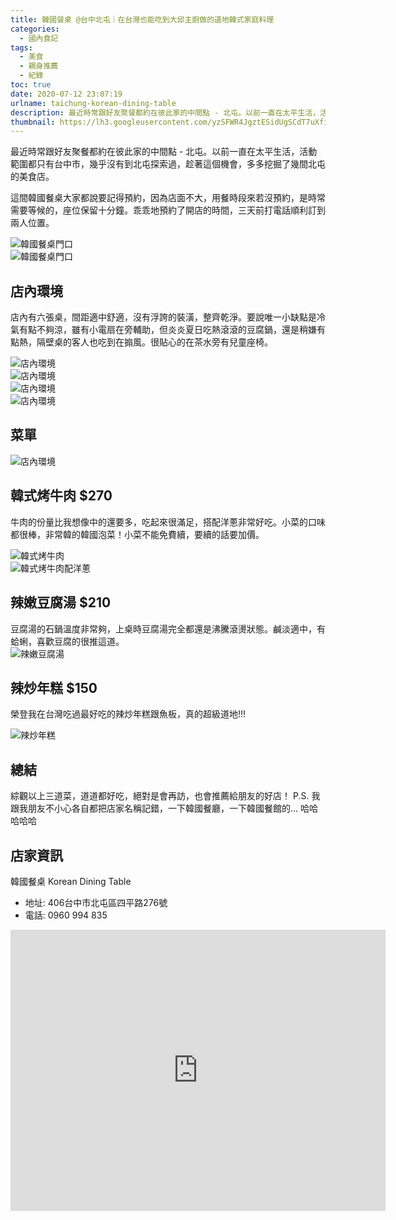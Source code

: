 ```yaml
---
title: 韓國餐桌 @台中北屯｜在台灣也能吃到大邱主廚做的道地韓式家庭料理
categories:
  - 國內食記
tags:
  - 美食
  - 親身推薦
  - 紀錄
toc: true
date: 2020-07-12 23:07:19
urlname: taichung-korean-dining-table
description: 最近時常跟好友聚餐都約在彼此家的中間點 - 北屯。以前一直在太平生活，活動範圍都只有台中市，幾乎沒有到北屯探索過，趁著這個機會，多多挖掘了幾間北屯的美食店。
thumbnail: https://lh3.googleusercontent.com/yzSFWR4JgztESidUgSCdT7uXfiJOF0DwvIqZg_3Xfi3siHsQayHOvEpcUKiyHkNXCGxZvkcWyrLNEOQqROvChHBhbGdc08H626fR1TSRsKGsObfwznjqEsaehsLvXT1UJZwkv3xSK_1-WFuSsheFjr4ZIz1CtffPd5RPGOJ0e7xKVi6txaVQlsgANd0Q89aO3zjdmHjd_FlsI0MRIJrhd41gArlFqGPBWcaDvkGBNsUVy9H4c8Nmg1Wx1OHuFcEByp0rfnCixeRwFBjU95pl2YuSvlFOLUUsP5Sxn3zfipoPWOmKsEtqW5vjbzsw94eWzw7_0htsWfk_7eEvA7LXu5AtzsAj4ywRis4VLsPfuD23UxvsFHHpRzNWPnBPSBmV8-131Vwv9SRHQFU6eodW_ndUJz4BaAbkapYqM1cFftk9AcONQJ_0UcCjAnX2nsCRxCS6KQIMqzcSlXR7SDQejyO-r6bYPEr4IeSjbJ_PsxAoaJ1_uSC9IrqB4OjsrSTjD7JU40fyF5sCdeqHIS2lvPfEn7nvv-MqRLnKccpCRsFMVCooYJaO8bH7q21eFsGHwLTAy8hQGOEtRwfGlSnPpWrRo51yll0_35v4RK_eaWis_gf6ZnbeRZPuV5lzBLhuVIRwVkAI7EasqE2sYtwZ8iJQ45ojZ6EG5GjyIbug_MWkSf0hUVVU=w1636-h920-no?authuser=1
---
```

最近時常跟好友聚餐都約在彼此家的中間點 - 北屯。以前一直在太平生活，活動範圍都只有台中市，幾乎沒有到北屯探索過，趁著這個機會，多多挖掘了幾間北屯的美食店。

這間韓國餐桌大家都說要記得預約，因為店面不大，用餐時段來若沒預約，是時常需要等候的，座位保留十分鐘。乖乖地預約了開店的時間，三天前打電話順利訂到兩人位置。<!-- more -->

<img src="https://lh3.googleusercontent.com/JNxep7WmLWVuPceyyYcveDdJUtfc1ukcp_iTKnqUkWchxJPDOhBDQJvJuYiwKSloFoq51C_jXtEQi-J17HwiVmuas77tRfksNJfxz2s-IFo4XwVnKSGxm9J3QwvFf2m-8y29ezV5PEh16Bq4RpHugsBPYhK2yxrnK5wtZHZe1F0kZtjgkM5fthjhdCUbF_QYFZnh7T5c4rnzpD5Ug0wMclFSKJ-L9vBS8KZ67zx1h54esndpe1sleC_LsEA_hjDukxfCQuofq2nkzZJd055vCDtwy99SvMkwnV8KepVzuR0QqrOfmawhGeUZo2V3hJw2ROuPY9oXLlDnlXubx5UjMNdjxgdcpsRZiiCzF_3lsEDLJNLaf6fU448QyuU72vqbb4irvu7d1wiR6iaBNUgEg7nKS1H0UG5zlxlC0HtENl0PWSaMXRVlZ_Yx_v4lvZM3KXdoiGIclfT3slEoQMBwQNCOmDXHMaWXMpzr8_hosS8RvimJOZcpcFVQq7LymrDpt7ECHfxiZP8DCARKT_EdLfMKAOPzCNX-xVId7a9YKgfgDWmL_gakkfu3hGSNU8vpCZHjmu0xfQCJtjPXDPZdo7tzWZRs6E1Iwfv72ibntdWh85nDecXBgvfHHj-Hg063JjesO4cFRMP8CjbkhpWxT2l64-d655INymoU7FgdFD_gOfi0sQ86=w1041-h920-no?authuser=1" title="韓國餐桌門口" alt="韓國餐桌門口" style="display:block; margin:auto;">

<img src="https://lh3.googleusercontent.com/jMf3uvoh2FAiEOIx-ecEjiyCsX6pxzgza-BO-k66lhWNdQkVUQyoC91NkmKnYw-M-9V9fj4WckOuhb5I_MMb1yQghpQzIy-GwEPGLENyqOX-NB-q420kjOEklD4hp4K0VnWzfjUaRRmJxx9fP0nqKBw1f2FgdZjwFD6po8_MaoN4su3ipXfyW4Fy87ycRoBFvnmvCFjIUcXSF-RtHvC5CgNLmQqb3zc9JHciaY9WzOluVYSy4dOowp1RJSFobIYYvjBqPO4k_RohN0RgDGudDwOIpio3nO7RQImRObPVvGcrMwd_pGrmqRZaTroR1oUMJxkrPqfL_6ffPsrtCipE9s7dqeKUK55GNB0CIT1uAp0_CHm_vR5mhMtb7F2AiyuGD_PsOOGYaq1YKQmlUu0_PSZ3jpn91o82ohqyTmzPVRHzHbtlAxYmSaF8Z_Ke8wI2849YrWnHfBU6OFnfCSacwIRNAUtHw_XQeEMQ2skwkdWijIpmhrutEeYGGG20M588cbH6YLbKfQq_GoBfA-qCtpFBfBDMc5OVE-XEyFwxIBnitPnwrcDGd1x0bSj1OhWovMCMlKPyzD0LhtxyBEam8FalQDf5695eKDbpbRwWikSl1asxT3BSeBTu-IoZ2OY8GZEMQoPkaazbnQSpJkSO6AIJChiN2f_2r6yYoH-T_hpnuV_j-9MD=w690-h920-no?authuser=1" title="韓國餐桌門口" alt="韓國餐桌門口" style="display:block; margin:auto;">

## 店內環境
店內有六張桌，間距適中舒適，沒有浮誇的裝潢，整齊乾淨。要說唯一小缺點是冷氣有點不夠涼，雖有小電扇在旁輔助，但炎炎夏日吃熱滾滾的豆腐鍋，還是稍嫌有點熱，隔壁桌的客人也吃到在搧風。很貼心的在茶水旁有兒童座椅。

<img src="https://lh3.googleusercontent.com/N0haq4K8jWm5z-gtCK9WnhAEvFiSTOIoG5QeOvMV7k0WXmz1wwh00PpFKH4XWU9xxZmyxrgbppdc-h1pVIAKNkgjU3LltgQMXXMuaLqRUbpGMSTzbqe86Tvva4BDbKaBHJLYE7HAHLn3gadftnwEGEVY7q_C-luWz7yuKp5OmqZQA1Pha9_SZGiVMXsr4U-444sS1j6Dk9V5BOPN4ZqWZkyqfqOSWq42ItnFu-2mGN9weWx31QvkLmqqUwk7yEVwxQ616RVqok4s-Qab6JsKgXlfxHpsUGVoqcM_jAbPVpNl5VZj0jYG63OIGQHrIi4m7v2iQyuPsuipxHHjM4K_vZssd6YBvPPsEQH5zgrmC9D1ls4h7Jrf28mfLh_uh61xDyhQo1ryjD2qIJxgSQA4iFzWpw8bdh5QBI0iBxBmiTRqOO2RRr9AJvoU3rPdIY4wo8LtvYGwRkWx4DZjOdABzUuAPL7CuSyyHo09uHCitP-8IjbcR2pwbr749XpFVDgfOfIaYvdK2ZCgFTXO2dtBRc1QMO2c-w5UwI9LsPKcqPGRvFc6CLZOXK8Ba5YXxnQPz0WJi_p4qdWuOi2QR5qNeSytyul-Nwgi9oER63VCHbkX2FoswNQ1ublb6mmoeZ3tv70t37LLjclSP_EGQwIi5mtZRX3EPY8lMVSfXMOZnhdIeKqbWJKv=w1227-h920-no?authuser=1" alt="店內環境" style="display:block; margin:auto;">

<img src="https://lh3.googleusercontent.com/XSi2zGoHZq3BiOalF61SYiFEXY9h85foKHysxerhSKE70UNEuTCIk1dtnnbEjV3qndzDvEBFHsaieS4MVQ2pmgxNjE5npxL5IuTrc0LGmiUP1ID98-7wTcAnIQUcBv59ziq-vLFVdC0bvIjzDLZzJjJhw5oTKMV6kppoY8igolGuVK4lClxai1LQxX0q1s6h2691P8evV4lawzNqvTLCdoQd_I4WCbTmssiJ2IPmb_Nh8HRu88mjHlG_yIqusu07V91bFO_kBQHDu6QzMiDdFlLn_Mli4XeibYH1TfYT57E8HL-2ayngoqkhAfQzXtS9ol0RrwMy1R19WbKBdk9vKv4gAvLnT7QeXFFLipgQT-ICLRRukUAJ1QM_XnTTx6OySBk_GJFtJnmAAwhNSI4VwtaOrFv_KGzvszKzNNbmLaOWa1h0boJ_D-yG-FxocYA8vayE3QcgVBgtLie6svsmkHyI1onSIbYML6oBEFH-pkV-Rzvz3H3ajsFE9SHGrZhPnLzepNgNHEMwKHrYAcke1ryZqw3D_fi-kAOzRspP8L2_EocgEICVfaZ94lNWn479GpHRm7QbwzPRTczhthkekFAcsvKcepMef46tZ6W9fO30xon4N5omp530WTxnsfekjfu8-twLOfLyvm1VBoDbIwyf-D02qY6T3qoY8jCpV0vmyierO91u=w1227-h920-no?authuser=1" alt="店內環境" style="display:block; margin:auto;">

<img src="https://lh3.googleusercontent.com/SbolWHIEqJmaWQPC_QOUC6Y4Noi9MwFA7BKGg6ZIaZi3h4YTBf4H_9IeUDZayu3XybWyeNC1-IU4XYhTWmSMcmyOqeIvOV7z_Hj_EucJuqRcvg3T-g9CnqbQ98SjOSmECNC_bqOO8Jq6f980mbktelJVT0pxVAd4OYmWGQ9KgwsJyh-V9LM-IMfHpTgsV0Z2pPUfCiSyC1yJPNGpfLINBQcuku099H30HgqucqsA0tGOvGB7YyvS-fkwgV7C7KPjhbyhB3VspA1DqxiOmyV-ddSYgzYwVZXt9wFrfljZFxZpRibc2UJ7FOxuqwiJ42TUs_oJPhTXCA1YG_n72zk1aDQx7H8MwSIZ4WsMjSJG43Sd0mk3hHR-CVK8ppGdrh8HdTeKsMvfe5iOA3gAQXMoOavIr3rBnX4b5p66stliEfIkN4hEnC7TelDoRnaCUwlFEnBIK_9h6Wo0IIuOs7w6tQynVkVw67MfkJcvNj4O7jNFSTglS9yisixj_dqhp2mNT--yK8Tg9-PeP_-EeRMeMWg1I213OrGFQEojkPg8edJjbIR5pQVRAtUnS016u6fXZm3YcTKZ5F9amP3i5wgsIcCsWA3-VS7K66s4aFmJT9LyyytvFyr1p4tN5WrS9D0kXo8whJYPglmAx6ZtHLYBqEiQcfgUqkwLrCya8E4-1NJdXGSNGikr=w1227-h920-no?authuser=1" alt="店內環境" style="display:block; margin:auto;">

<img src="https://lh3.googleusercontent.com/UF2AOHTFq77yy57cTF-bvYYQ2gETs8YbYy19yq_AKf0XKM0JQfv1rfQ9GRPpQrwT5XbtHxfHDflmi-lbfhjrZGFecXEaYU6g-x920mTa2eVVD7k_KURpJC9KQDISqCegol3NmhKCL1gzzNIx0NlxGz3o2SNZ7UBZ07CewFJsygYQLhg2zY-htWt8zpf9QGoBaaxpi2Xx-85bz-Z2nSPiqxXKe6N21UAlS2UX5zWQvzNAft6cEJOATjHhd1afgvL7f1iRMqON74N3c_4T1Lt_coY9L3hJ0ihP75GTYS5-NAOvC-BbNawXdCin7jK5VgHotQCHisBU_2D4iMHZNFs7p9rcnL2ftPtAXpXaRR_kvEeil_PY0xUnmZq-Kz9IUPf-fRZTneyg22gZ0ZWE8aaVdMZOSPhYxRmn28EgpBSBIqtF00hLMqeA9eP8wx9QV4EXPInBAUKEVBswp624-DWjmvFXqHYA2Hf-UqWJbwepT3eBuFQr1YzPkwDgB0QQYGCoWvLgU7HarKe373blvGq0ZIifyTbPbPiq8uKAMWZiw0kwn6v1m4cNcXmFs60fV1rkF7WYuzEBDff-FDqazzOmGKH1trPRGsg4EuaB0rwm3WdlWSr2tRzCBgBuy0vOJuiK2VEL7U2xai6fBzMdQ5QzSEvIPd9P-fzwmDDwlcXf-yovvTq6fI--=w1227-h920-no?authuser=1" alt="店內環境" style="display:block; margin:auto;">

## 菜單
<img src="https://lh3.googleusercontent.com/EpeU86ZFYBx3-8KvYoNtCMosxs4w9VRM5FH2IeyA1eyol4rUXgVfxsUxMWBl4fzWgimb_dZOP0v3n0BvFZ2FvnfxiHXPSYQY3kCtksCMxYXd1CsBs3VNjYv09VS7uJ11I8P-3tbtKWnUuR_pWFY8sr8J-TBj-KFu6XVGy49mLoaApwsdMdsi7li9nz0DbEleTGQlh1Ih62nqEbnYRTHuKuWW5O3Gb7pfGiqbEgJxkplsgRW3aF14WY0H2vuNjsRE8aN_7JcfqH-05BHGjJS5AYcnqKD4Dmep4k6xc4t-5nodSpzTFU1P0WCIUz4bFuQxC_ItBzq9ZijAXxd0qaXj-td0p-mDxOHxXanIZOfnCVzG4m80YkDx2MWm1yVAC_-KfC6hOaMZKqqX3eAyuGwwtVUQUFDa6QKsjsuh5kzIhwKmGnjLCh7Ztcqew1Twg7bL4aO21fkzasf3Aou8gxg4I4VglqRYL3iT0eAI_cFhsQGFH0nA-xnLpj5yYmhEm1EYJA2w2HTobdXhv-4b2iDul_VCOs-FpDKAkS1Wh1iUT_b7JSm1Iug_EXMNyzCI6V09hk3HnhJMYnVD8qbBPGPHBVZbCl0tIQLSlpIT142eigU_94N7b49mvcSKSJShfkhFQLQayiw0tQVccM3PgJbpCMJ1lIiZKBs9h7gDxnvP4nTNyB-46YBp=w690-h920-no?authuser=1" alt="店內環境" style="display:block; margin:auto;">

## 韓式烤牛肉 $270
牛肉的份量比我想像中的還要多，吃起來很滿足，搭配洋蔥非常好吃。小菜的口味都很棒，非常韓的韓國泡菜！小菜不能免費續，要續的話要加價。

<img src="https://lh3.googleusercontent.com/GSNEkmV3FQb5qjk5oq1LwwH4zTEWG4NzIW4P2lh7ZeC9XxtkqzNiZ_Mtz1-0De_ZOluOSIGN3MP_YE-sAZjAJNtg3N91k82PNEDkYyduYCcwXEuyArV0fSZfYyjFf9RdDectBbjcytzASkhEQOKf-kKVASuUQsJNaJ9sd3FjTX5qGHI7rSvfUaIWfEdw0XRcG_6L9_wsTmQPuGQw5AdxQ7zYQo2XJmpIAnG4vVaqk5Kl-JMY8J1qrUALxuepqLbWg6k_nocAhNcwdWL0tZoVpkDL8mtrOHgUxOZlkZO5RZKjm0-HYv2OqDTSTrwkfos8zsInhmZDjwpLpDaJl-prJZRk2ijlg9zm1eQNaJWIYV_BwZe6LNFoRwAuF09Okx_AM2P3BozrNJArOBB6eI_hKQuCgjN1lBOJ5vdWbjZwcynFTcjhOdyyq_-BFt5h9fVNM45X9B-zCX_alhXcz0faLuLXeZcPLmjWfOjDa7BjAf3GLViF5mOwA2r5L09mv_R039XuJm7xTU-smfCbZRR2axvDmcpPgeEuCh2aTdU959XH4tFo9ZvGCT3z2wAlIO4qzGyhiWC7_rLKvQR3lO86WzP1W4Kt5vGeHF8yDehhhFitEwjYSivIizSZowitY9icqBv-lt20c6HMKB9ovJ5LVoE5i5tflfKYJvRIoItn0YcxMPgXhyej=w1227-h920-no?authuser=1" alt="韓式烤牛肉" style="display:block; margin:auto;">

<img src="https://lh3.googleusercontent.com/0-HNK1o2t2aB30YYQswq94nhHeUcZkBPPmXlhTsWFFz7GvVxLfERTzCG0TTUcuF-AFd4EM8ZckfZvJLuS65gWJdBhU1Ma8k8EeweiJLR0t0JTEc58FLttV2lXazDwFYJ1RZ10F8NgghkdF13kEavwcErk9yuiUIh2NSiioiDU5mP8KIBACeUOeTST2Pg12EqszxLx81D17kzsXYDoX02GmdbVD5v6c7EGMLpCOVv58UY_1iE_EV0tbI8vNAp0K6ZfSJVrjS0FCZxVBz0J-XwYlNtWWfDLeijXsCpqL0lOEBhiqy40fZqkvka9GDPYm9Z8YciY-AnXWjWe-KQvxAZqmxpA-hRll4J47m-UPGkbQBAABtum3yRwBenFYShhges9di88fdYhXehV55omRWuhvhWiNzv5J3YZdUCivbRNKpIFSLlFn9Mb7mfDEhdONyssFxA_v5jBduxJb9KNI4aLRNIW7VzDvxDMwDEIJYtTVt_j_5wZHqNqCdCVW9wSBBfaNI3gEFu52JmC0V0GWWTINJ9ZgjeW-mh3XYN-n4hGbUc9wE9a5spu0wjsvxZ5r3hsB5HG3q7t5vqe5vpkoOP7pS_9eZ4WFFUq_IzUdS_Jaj9AyVMd3gC3Aeq75D7MqO-7MeMZVjJ8x86J1GIp5HStBjauc5KXtHCB0hs2NyNPoMinEZXz47v=w1227-h920-no?authuser=1" alt="韓式烤牛肉配洋蔥" style="display:block; margin:auto;">

## 辣嫩豆腐湯 $210
豆腐湯的石鍋溫度非常夠，上桌時豆腐湯完全都還是沸騰滾燙狀態。鹹淡適中，有蛤蜊，喜歡豆腐的很推這道。
<img src="https://lh3.googleusercontent.com/yzSFWR4JgztESidUgSCdT7uXfiJOF0DwvIqZg_3Xfi3siHsQayHOvEpcUKiyHkNXCGxZvkcWyrLNEOQqROvChHBhbGdc08H626fR1TSRsKGsObfwznjqEsaehsLvXT1UJZwkv3xSK_1-WFuSsheFjr4ZIz1CtffPd5RPGOJ0e7xKVi6txaVQlsgANd0Q89aO3zjdmHjd_FlsI0MRIJrhd41gArlFqGPBWcaDvkGBNsUVy9H4c8Nmg1Wx1OHuFcEByp0rfnCixeRwFBjU95pl2YuSvlFOLUUsP5Sxn3zfipoPWOmKsEtqW5vjbzsw94eWzw7_0htsWfk_7eEvA7LXu5AtzsAj4ywRis4VLsPfuD23UxvsFHHpRzNWPnBPSBmV8-131Vwv9SRHQFU6eodW_ndUJz4BaAbkapYqM1cFftk9AcONQJ_0UcCjAnX2nsCRxCS6KQIMqzcSlXR7SDQejyO-r6bYPEr4IeSjbJ_PsxAoaJ1_uSC9IrqB4OjsrSTjD7JU40fyF5sCdeqHIS2lvPfEn7nvv-MqRLnKccpCRsFMVCooYJaO8bH7q21eFsGHwLTAy8hQGOEtRwfGlSnPpWrRo51yll0_35v4RK_eaWis_gf6ZnbeRZPuV5lzBLhuVIRwVkAI7EasqE2sYtwZ8iJQ45ojZ6EG5GjyIbug_MWkSf0hUVVU=w1636-h920-no?authuser=1" alt="辣嫩豆腐湯" style="display:block; margin:auto;">

## 辣炒年糕 $150
榮登我在台灣吃過最好吃的辣炒年糕跟魚板，真的超級道地!!!

<img src="https://lh3.googleusercontent.com/V_zHyGddMkIlIb-o49jamoXSyzf6k9B9NbsYw4WrSISC3cCLq_VxxLxhtioQ-VdUeUqQqADW6RJIYL5FKxfWL-LqLHRHh5zjlco4DKLZJayzDf009TxL865xK7KRfbGxJ53GgPY2hTWlsIqEgW5C0xPPKN3KrEt2O8JJc6Ut3vj8LSky453tlM_3sjeHE0iisClm2lTtwBwlEygZGKgacDcPjbCtoLv0k658yzokkgtOL28I7ubrJDnXh-Q5FS-yWxrCEtoPISvMacl0TA9VdYj4ZLLXpkt9zpanURdICJSK5mTYzOjRWtH4ow8VXxRl1ZqtQcCtEB9Zjk29bdn1Phrfk7mUSc8LXKbqTeRPFzbf_f0W5DBXrQf1tUDzxqncUZtwCXQIYFzoujwmwDljMiDdLh88_F32RaYgv_KFTw-d9LMWOVBs8HOXwvFLpxKyXuPat4nBQf46Li93ora6-_c2hqoq9AAkwz2qAKiBrsePCrch2qVvzsrwRnznwcjGYMhiLiR-JZeNPtruJokYO256MteWQk_cXeMTvWCLzpsxrYEOA1hegy1q0DVN560-xVpGCGrgZX3LSoIGssZRsVMsKUtsqsfiep7MWs9AxPTH2O8HjJggMexgwKPiBs0f4_mOwqM1G7XiNkKa-S5Q5IQLzil1WQHRfGAhxYnwGeTO5rAIGizi=w1227-h920-no?authuser=1" alt="辣炒年糕" style="display:block; margin:auto;">

## 總結
綜觀以上三道菜，道道都好吃，絕對是會再訪，也會推薦給朋友的好店！
P.S. 我跟我朋友不小心各自都把店家名稱記錯，一下韓國餐廳，一下韓國餐館的... 哈哈哈哈哈

## 店家資訊
韓國餐桌 Korean Dining Table
- 地址: 406台中市北屯區四平路276號
- 電話: 0960 994 835

<div class="video-container">
<iframe src="https://www.google.com/maps/embed?pb=!1m14!1m8!1m3!1d14557.679020279917!2d120.67269912321777!3d24.192074318031363!3m2!1i1024!2i768!4f13.1!3m3!1m2!1s0x0%3A0x417d2dab0cc396a0!2z6Z-T5ZyL6aSQ5qGMIEtvcmVhbiBEaW5pbmcgVGFibGU!5e0!3m2!1szh-TW!2stw!4v1594491109080!5m2!1szh-TW!2stw" width="600" height="450" frameborder="0" style="border:0;" allowfullscreen="" aria-hidden="false" tabindex="0"></iframe>
</div>